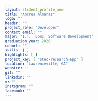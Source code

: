 ```yaml
---
layout: student_profile_new
title: "Andres Almaraz"
logo: ""
header: ""
project_role: "Developer"
contact_email: ""
major: "I.T., Conc. Software Development"
graduation_year: 2020
cohort: ""
skills: [ ]
highlights: [ ]
project_key: [ "stec-research-app" ]
location: "Lawrenceville, GA"
website: ""
git: ""
linkedin: ""
x: ""
instagram: ""
facebook: ""
---
```

